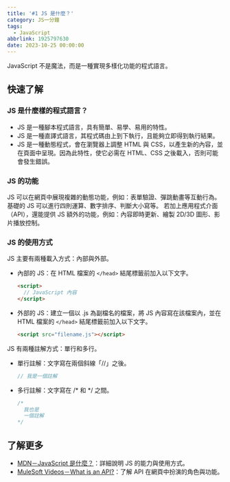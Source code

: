```yaml
---
title: '#1 JS 是什麼？'
category: JS一分鐘
tags:
  - JavaScript
abbrlink: 1925797630
date: 2023-10-25 00:00:00
---
```

JavaScript 不是魔法，而是一種實現多樣化功能的程式語言。
<!-- more -->
## 快速了解
### JS 是什麼樣的程式語言？
- JS 是一種腳本程式語言，具有簡單、易學、易用的特性。
- JS 是一種直譯式語言，其程式碼由上到下執行，且能夠立即得到執行結果。
- JS 是一種動態程式，會在瀏覽器上調整 HTML 與 CSS，以產生新的內容，並在頁面中呈現。因為此特性，使它必需在 HTML、CSS 之後載入，否則可能會發生錯誤。
### JS 的功能
JS 可以在網頁中展現複雜的動態功能，例如：表單驗證、彈跳動畫等互動行為。
基礎的 JS 可以進行四則運算、數字排序、判斷大小寫等。
若加上應用程式介面（API），還能提供 JS 額外的功能，例如：內容即時更新、繪製 2D/3D 圖形、影片播放控制。
### JS 的使用方式
JS 主要有兩種載入方式：內部與外部。
- 內部的 JS：在 HTML 檔案的 `</head>` 結尾標籤前加入以下文字。
  ```html
  <script>
    // JavaScript 內容
  </script>
  ```

- 外部的 JS：建立一個以 .js 為副檔名的檔案，將 JS 內容寫在該檔案內，並在 HTML 檔案的 `</head>` 結尾標籤前加入以下文字。
  ```html
  <script src="filename.js"></script>
  ```

JS 有兩種註解方式：單行和多行。
- 單行註解：文字寫在兩個斜線「//」之後。
  ```javascript
  // 我是一個註解
  ```

- 多行註解：文字寫在 /* 和 */ 之間。
  ```javascript
  /*
    我也是
    一個註解
  */
  ```
## 了解更多
- [MDN－JavaScript 是什麼？](https://developer.mozilla.org/zh-TW/docs/Learn/JavaScript/First_steps/What_is_JavaScript)：詳細說明 JS 的能力與使用方式。
- [MuleSoft Videos－What is an API?](https://www.youtube.com/watch?v=zvKadd9Cflc)：了解 API 在網頁中扮演的角色與功能。